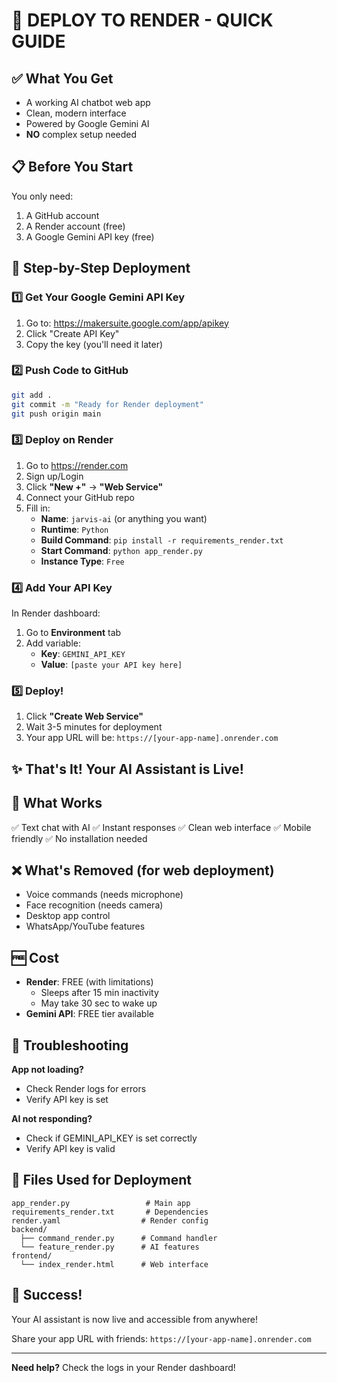 # 🚀 DEPLOY TO RENDER - QUICK GUIDE

## ✅ What You Get
- A working AI chatbot web app
- Clean, modern interface
- Powered by Google Gemini AI
- **NO** complex setup needed

## 📋 Before You Start
You only need:
1. A GitHub account
2. A Render account (free)
3. A Google Gemini API key (free)

## 🔧 Step-by-Step Deployment

### 1️⃣ Get Your Google Gemini API Key
1. Go to: https://makersuite.google.com/app/apikey
2. Click "Create API Key"
3. Copy the key (you'll need it later)

### 2️⃣ Push Code to GitHub
```bash
git add .
git commit -m "Ready for Render deployment"
git push origin main
```

### 3️⃣ Deploy on Render
1. Go to https://render.com
2. Sign up/Login
3. Click **"New +"** → **"Web Service"**
4. Connect your GitHub repo
5. Fill in:
   - **Name**: `jarvis-ai` (or anything you want)
   - **Runtime**: `Python`
   - **Build Command**: `pip install -r requirements_render.txt`
   - **Start Command**: `python app_render.py`
   - **Instance Type**: `Free`

### 4️⃣ Add Your API Key
In Render dashboard:
1. Go to **Environment** tab
2. Add variable:
   - **Key**: `GEMINI_API_KEY`
   - **Value**: `[paste your API key here]`

### 5️⃣ Deploy!
1. Click **"Create Web Service"**
2. Wait 3-5 minutes for deployment
3. Your app URL will be: `https://[your-app-name].onrender.com`

## ✨ That's It! Your AI Assistant is Live!

## 🎯 What Works
✅ Text chat with AI
✅ Instant responses
✅ Clean web interface
✅ Mobile friendly
✅ No installation needed

## ❌ What's Removed (for web deployment)
- Voice commands (needs microphone)
- Face recognition (needs camera)
- Desktop app control
- WhatsApp/YouTube features

## 🆓 Cost
- **Render**: FREE (with limitations)
  - Sleeps after 15 min inactivity
  - May take 30 sec to wake up
- **Gemini API**: FREE tier available

## 🐛 Troubleshooting

**App not loading?**
- Check Render logs for errors
- Verify API key is set

**AI not responding?**
- Check if GEMINI_API_KEY is set correctly
- Verify API key is valid

## 📁 Files Used for Deployment
```
app_render.py                 # Main app
requirements_render.txt       # Dependencies
render.yaml                  # Render config
backend/
  ├── command_render.py      # Command handler
  └── feature_render.py      # AI features
frontend/
  └── index_render.html      # Web interface
```

## 🎉 Success!
Your AI assistant is now live and accessible from anywhere!

Share your app URL with friends: `https://[your-app-name].onrender.com`

---
**Need help?** Check the logs in your Render dashboard!